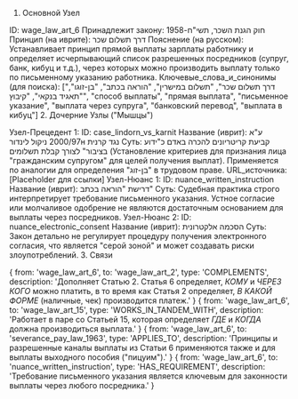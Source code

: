 1. Основной Узел

ID: wage_law_art_6
Принадлежит закону: חוק הגנת השכר, תשי"ח-1958
Принцип (на иврите): דרך תשלום שכר
Пояснение (на русском): Устанавливает принцип прямой выплаты зарплаты работнику и определяет исчерпывающий список разрешенных посредников (супруг, банк, кибуц и т.д.), через которых можно производить выплату только по письменному указанию работника.
Ключевые_слова_и_синонимы (для поиска): ["דרך תשלום שכר", "תשלום במישרין", "הוראה בכתב", "בן-זוגו", "תאגיד בנקאי", "קיבוץ", "способ выплаты", "прямая выплата", "письменное указание", "выплата через супруга", "банковский перевод", "выплата в кибуц"]
2. Дочерние Узлы ("Мышцы")

Узел-Прецедент 1:
ID: case_lindorn_vs_karnit
Название (иврит): ע"א 2000/97 ניקול לינדורн נגד קרנית
Суть: קביעת קריטריונים להכרה באדם כ"ידוע בציבור" לצורך קבלת תשלומים (Установление критериев для признания лица "гражданским супругом" для целей получения выплат). Применяется по аналогии для определения "בן-זוג" в трудовом праве.
URL_источника: [Placeholder для ссылки]
Узел-Нюанс 1:
ID: nuance_written_instruction
Название (иврит): דרישת "הוראה בכתב"
Суть: Судебная практика строго интерпретирует требование письменного указания. Устное согласие или молчаливое одобрение не являются достаточным основанием для выплаты через посредников.
Узел-Нюанс 2:
ID: nuance_electronic_consent
Название (иврит): הסכמה אלקטרונית
Суть: Закон детально не регулирует процедуру получения электронного согласия, что является "серой зоной" и может создавать риски злоупотреблений.
3. Связи

{ from: 'wage_law_art_6', to: 'wage_law_art_2', type: 'COMPLEMENTS', description: 'Дополняет Статью 2. Статья 6 определяет, *КОМУ* и *ЧЕРЕЗ КОГО* можно платить, в то время как Статья 2 определяет, *В КАКОЙ ФОРМЕ* (наличные, чек) производится платеж.' }
{ from: 'wage_law_art_6', to: 'wage_law_art_15', type: 'WORKS_IN_TANDEM_WITH', description: 'Работает в паре со Статьей 15, которая определяет *ГДЕ* и *КОГДА* должна производиться выплата.' }
{ from: 'wage_law_art_6', to: 'severance_pay_law_1963', type: 'APPLIES_TO', description: 'Принципы и разрешенные каналы выплаты из Статьи 6 применяются также и для выплаты выходного пособия ("пицуим").' }
{ from: 'wage_law_art_6', to: 'nuance_written_instruction', type: 'HAS_REQUIREMENT', description: 'Требование письменного указания является ключевым для законности выплаты через любого посредника.' }